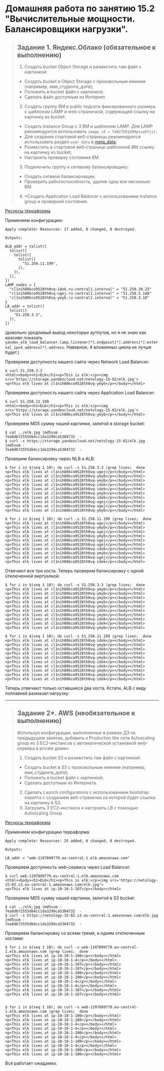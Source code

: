 # Домашняя работа по занятию 15.2 "Вычислительные мощности. Балансировщики нагрузки".

> ## Задание 1. Яндекс.Облако (обязательное к выполнению)
> 1. Создать bucket Object Storage и разместить там файл с картинкой:
> - Создать bucket в Object Storage с произвольным именем (например, _имя_студента_дата_);
> - Положить в bucket файл с картинкой;
> - Сделать файл доступным из Интернет.
> 2. Создать группу ВМ в public подсети фиксированного размера с шаблоном LAMP и web-страничкой, содержащей ссылку на картинку из bucket:
> - Создать Instance Group с 3 ВМ и шаблоном LAMP. Для LAMP рекомендуется использовать `image_id = fd827b91d99psvq5fjit`;
> - Для создания стартовой веб-страницы рекомендуется использовать раздел `user_data` в [meta_data](https://cloud.yandex.ru/docs/compute/concepts/vm-metadata);
> - Разместить в стартовой веб-странице шаблонной ВМ ссылку на картинку из bucket;
> - Настроить проверку состояния ВМ.
> 3. Подключить группу к сетевому балансировщику:
> - Создать сетевой балансировщик;
> - Проверить работоспособность, удалив одну или несколько ВМ.
> 4. *Создать Application Load Balancer с использованием Instance group и проверкой состояния.

[Ресурсы терраформа](yc)

Применяем конфигурацию:
```
Apply complete! Resources: 17 added, 0 changed, 0 destroyed.

Outputs:

ALB_addr = tolist([
  tolist([
    tolist([
      tolist([
        "51.250.11.199",
      ]),
    ]),
  ]),
])
LAMP_nodes = {
  "cl1nih80kco9528th0vq-idok.ru-central1.internal" = "51.250.10.23"
  "cl1nih80kco9528th0vq-ugej.ru-central1.internal" = "51.250.5.140"
  "cl1nih80kco9528th0vq-ymyb.ru-central1.internal" = "51.250.3.10"
}
LB_addr = tolist([
  tolist([
    "51.250.3.3",
  ]),
])
```
(довольно уродливый вывод некоторых аутпутов, но я не знаю как красиво показать 
`yandex_alb_load_balancer.lamp.listener[*].endpoint[*].address[*].external_ipv4_address[*].address`. Наверное, 4 вложенных цикла не лучше будет.)

Проверяем доступность нашего сайта через Network Load Balancer:
```
$ curl 51.250.3.3
<html><body><h1>ELK</h1><p>This is elk:</p><img src='https://storage.yandexcloud.net/netology-15-02/elk.jpg'>
<p>This elk lives at cl1nih80kco9528th0vq-ymyb</p></body></html>
```

Проверяем доступность нашего сайта через Application Load Balancer:
```
$ curl 51.250.11.199
<html><body><h1>ELK</h1><p>This is elk:</p><img src='https://storage.yandexcloud.net/netology-15-02/elk.jpg'>
<p>This elk lives at cl1nih80kco9528th0vq-ymyb</p></body></html>
```

Проверяем MD5 сумму нашей картинки, залитой в storage bucket:
```
$ cat ../elk.jpg |md5sum -
7ea8db72555db4cc1da3299ca5304732  -
$ curl -s https://storage.yandexcloud.net/netology-15-02/elk.jpg |md5sum -
7ea8db72555db4cc1da3299ca5304732  -
```

Проверим балансировку через NLB и ALB:
```
$ for i in $(seq 1 10); do curl -s 51.250.3.3 |grep lives;  done 
<p>This elk lives at cl1nih80kco9528th0vq-ugej</p></body></html>
<p>This elk lives at cl1nih80kco9528th0vq-ymyb</p></body></html>
<p>This elk lives at cl1nih80kco9528th0vq-ymyb</p></body></html>
<p>This elk lives at cl1nih80kco9528th0vq-idok</p></body></html>
<p>This elk lives at cl1nih80kco9528th0vq-idok</p></body></html>
<p>This elk lives at cl1nih80kco9528th0vq-ymyb</p></body></html>
<p>This elk lives at cl1nih80kco9528th0vq-idok</p></body></html>
<p>This elk lives at cl1nih80kco9528th0vq-ugej</p></body></html>
<p>This elk lives at cl1nih80kco9528th0vq-ugej</p></body></html>
<p>This elk lives at cl1nih80kco9528th0vq-ymyb</p></body></html>

$ for i in $(seq 1 10); do curl -s 51.250.11.199 |grep lives;  done 
<p>This elk lives at cl1nih80kco9528th0vq-ugej</p></body></html>
<p>This elk lives at cl1nih80kco9528th0vq-ymyb</p></body></html>
<p>This elk lives at cl1nih80kco9528th0vq-ugej</p></body></html>
<p>This elk lives at cl1nih80kco9528th0vq-ymyb</p></body></html>
<p>This elk lives at cl1nih80kco9528th0vq-ugej</p></body></html>
<p>This elk lives at cl1nih80kco9528th0vq-ugej</p></body></html>
<p>This elk lives at cl1nih80kco9528th0vq-idok</p></body></html>
<p>This elk lives at cl1nih80kco9528th0vq-ymyb</p></body></html>
<p>This elk lives at cl1nih80kco9528th0vq-ugej</p></body></html>
<p>This elk lives at cl1nih80kco9528th0vq-idok</p></body></html>
```

Отвечают все три хоста. Теперь проверим балансировку с одной отключенной виртуалкой:
```
$ for i in $(seq 1 10); do curl -s 51.250.3.3 |grep lives;  done 
<p>This elk lives at cl1nih80kco9528th0vq-ymyb</p></body></html>
<p>This elk lives at cl1nih80kco9528th0vq-ymyb</p></body></html>
<p>This elk lives at cl1nih80kco9528th0vq-ymyb</p></body></html>
<p>This elk lives at cl1nih80kco9528th0vq-ymyb</p></body></html>
<p>This elk lives at cl1nih80kco9528th0vq-ymyb</p></body></html>
<p>This elk lives at cl1nih80kco9528th0vq-idok</p></body></html>
<p>This elk lives at cl1nih80kco9528th0vq-ymyb</p></body></html>
<p>This elk lives at cl1nih80kco9528th0vq-idok</p></body></html>
<p>This elk lives at cl1nih80kco9528th0vq-idok</p></body></html>
<p>This elk lives at cl1nih80kco9528th0vq-ymyb</p></body></html>

$ for i in $(seq 1 10); do curl -s 51.250.11.199 |grep lives;  done 
<p>This elk lives at cl1nih80kco9528th0vq-idok</p></body></html>
<p>This elk lives at cl1nih80kco9528th0vq-ymyb</p></body></html>
<p>This elk lives at cl1nih80kco9528th0vq-idok</p></body></html>
<p>This elk lives at cl1nih80kco9528th0vq-idok</p></body></html>
<p>This elk lives at cl1nih80kco9528th0vq-ymyb</p></body></html>
<p>This elk lives at cl1nih80kco9528th0vq-idok</p></body></html>
<p>This elk lives at cl1nih80kco9528th0vq-idok</p></body></html>
<p>This elk lives at cl1nih80kco9528th0vq-ymyb</p></body></html>
<p>This elk lives at cl1nih80kco9528th0vq-ymyb</p></body></html>
<p>This elk lives at cl1nih80kco9528th0vq-idok</p></body></html>
```
Теперь отвечают только оставшиеся два хоста. Кстати, ALB с виду поплавней размазал нагрузку.

---
> ## Задание 2*. AWS (необязательное к выполнению)

> Используя конфигурации, выполненные в рамках ДЗ на предыдущем занятии, добавить к Production like сети Autoscaling group из 3 EC2-инстансов с  автоматической установкой web-сервера в private домен.
> 1. Создать bucket S3 и разместить там файл с картинкой:
> - Создать bucket в S3 с произвольным именем (например, _имя_студента_дата_);
> - Положить в bucket файл с картинкой;
> - Сделать доступным из Интернета.
> 2. Сделать Launch configurations с использованием bootstrap скрипта с созданием веб-странички на которой будет ссылка на картинку в S3. 
> 3. Загрузить 3 ЕС2-инстанса и настроить LB с помощью Autoscaling Group.


[Ресурсы терраформа](aws)

Применяем конфигурацию терраформа:
```
Apply complete! Resources: 25 added, 0 changed, 0 destroyed.

Outputs:

LB_addr = "web-1197899779.eu-central-1.elb.amazonaws.com"
```

Проверяем доступность web-сервиса через Load Balancer:
```
$ curl web-1197899779.eu-central-1.elb.amazonaws.com
<html><body><h1>ELK</h1><p>This is elk:</p><img src='https://netology-15-02.s3.eu-central-1.amazonaws.com/elk.jpg'>
<p>This elk lives at ip-10-10-1-107</p></body></html>
```

Проверяем MD5 сумму нашей картинки, залитой в S3 bucket:
```
$ cat ../elk.jpg |md5sum -
7ea8db72555db4cc1da3299ca5304732  -
$ curl -s https://netology-15-02.s3.eu-central-1.amazonaws.com/elk.jpg |md5sum -
7ea8db72555db4cc1da3299ca5304732  -
```

Проверяем балансировку со всеми тремя, и одним отключенным хостами:
```
$ for i in $(seq 1 10); do curl -s web-1197899779.eu-central-1.elb.amazonaws.com |grep lives;  done 
<p>This elk lives at ip-10-10-1-100</p></body></html>
<p>This elk lives at ip-10-10-1-4</p></body></html>
<p>This elk lives at ip-10-10-1-107</p></body></html>
<p>This elk lives at ip-10-10-1-107</p></body></html>
<p>This elk lives at ip-10-10-1-100</p></body></html>
<p>This elk lives at ip-10-10-1-100</p></body></html>
<p>This elk lives at ip-10-10-1-4</p></body></html>
<p>This elk lives at ip-10-10-1-4</p></body></html>
<p>This elk lives at ip-10-10-1-107</p></body></html>
<p>This elk lives at ip-10-10-1-107</p></body></html>


$ for i in $(seq 1 10); do curl -s web-1197899779.eu-central-1.elb.amazonaws.com |grep lives;  done 
<p>This elk lives at ip-10-10-1-100</p></body></html>
<p>This elk lives at ip-10-10-1-100</p></body></html>
<p>This elk lives at ip-10-10-1-4</p></body></html>
<p>This elk lives at ip-10-10-1-4</p></body></html>
<p>This elk lives at ip-10-10-1-100</p></body></html>
<p>This elk lives at ip-10-10-1-4</p></body></html>
<p>This elk lives at ip-10-10-1-100</p></body></html>
<p>This elk lives at ip-10-10-1-4</p></body></html>
<p>This elk lives at ip-10-10-1-100</p></body></html>
<p>This elk lives at ip-10-10-1-100</p></body></html>
```

Всё работает ожидаемо. 